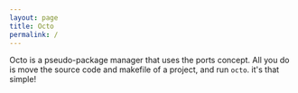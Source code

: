 ```yaml
---
layout: page
title: Octo
permalink: /
---
```

Octo is a pseudo-package manager that uses the ports concept. All you do is move the source code and makefile of a project, and 
run ```octo```. it's that simple!
